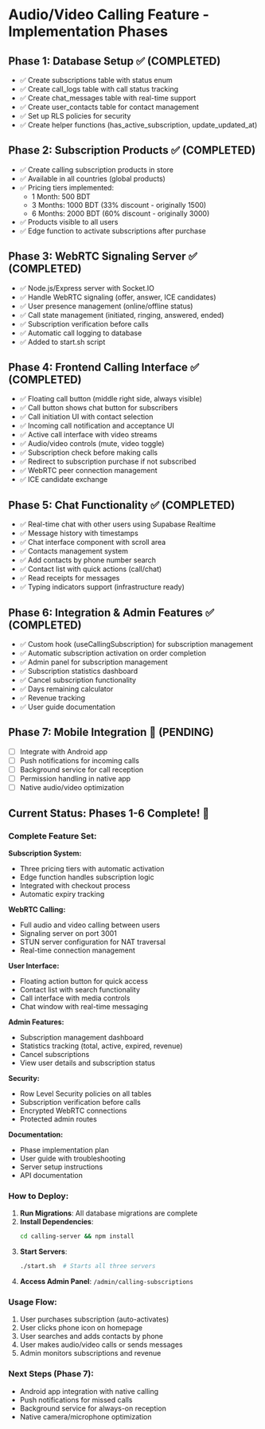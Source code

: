 # Audio/Video Calling Feature - Implementation Phases

## Phase 1: Database Setup ✅ (COMPLETED)
- ✅ Create subscriptions table with status enum
- ✅ Create call_logs table with call status tracking
- ✅ Create chat_messages table with real-time support
- ✅ Create user_contacts table for contact management
- ✅ Set up RLS policies for security
- ✅ Create helper functions (has_active_subscription, update_updated_at)

## Phase 2: Subscription Products ✅ (COMPLETED)
- ✅ Create calling subscription products in store
- ✅ Available in all countries (global products)
- ✅ Pricing tiers implemented:
  - 1 Month: 500 BDT
  - 3 Months: 1000 BDT (33% discount - originally 1500)
  - 6 Months: 2000 BDT (60% discount - originally 3000)
- ✅ Products visible to all users
- ✅ Edge function to activate subscriptions after purchase

## Phase 3: WebRTC Signaling Server ✅ (COMPLETED)
- ✅ Node.js/Express server with Socket.IO
- ✅ Handle WebRTC signaling (offer, answer, ICE candidates)
- ✅ User presence management (online/offline status)
- ✅ Call state management (initiated, ringing, answered, ended)
- ✅ Subscription verification before calls
- ✅ Automatic call logging to database
- ✅ Added to start.sh script

## Phase 4: Frontend Calling Interface ✅ (COMPLETED)
- ✅ Floating call button (middle right side, always visible)
- ✅ Call button shows chat button for subscribers
- ✅ Call initiation UI with contact selection
- ✅ Incoming call notification and acceptance UI
- ✅ Active call interface with video streams
- ✅ Audio/video controls (mute, video toggle)
- ✅ Subscription check before making calls
- ✅ Redirect to subscription purchase if not subscribed
- ✅ WebRTC peer connection management
- ✅ ICE candidate exchange

## Phase 5: Chat Functionality ✅ (COMPLETED)
- ✅ Real-time chat with other users using Supabase Realtime
- ✅ Message history with timestamps
- ✅ Chat interface component with scroll area
- ✅ Contacts management system
- ✅ Add contacts by phone number search
- ✅ Contact list with quick actions (call/chat)
- ✅ Read receipts for messages
- ✅ Typing indicators support (infrastructure ready)

## Phase 6: Integration & Admin Features ✅ (COMPLETED)
- ✅ Custom hook (useCallingSubscription) for subscription management
- ✅ Automatic subscription activation on order completion
- ✅ Admin panel for subscription management
- ✅ Subscription statistics dashboard
- ✅ Cancel subscription functionality
- ✅ Days remaining calculator
- ✅ Revenue tracking
- ✅ User guide documentation

## Phase 7: Mobile Integration 🔄 (PENDING)
- [ ] Integrate with Android app
- [ ] Push notifications for incoming calls
- [ ] Background service for call reception
- [ ] Permission handling in native app
- [ ] Native audio/video optimization

## Current Status: Phases 1-6 Complete! 🎉

### Complete Feature Set:

**Subscription System:**
- Three pricing tiers with automatic activation
- Edge function handles subscription logic
- Integrated with checkout process
- Automatic expiry tracking

**WebRTC Calling:**
- Full audio and video calling between users
- Signaling server on port 3001
- STUN server configuration for NAT traversal
- Real-time connection management

**User Interface:**
- Floating action button for quick access
- Contact list with search functionality
- Call interface with media controls
- Chat window with real-time messaging

**Admin Features:**
- Subscription management dashboard
- Statistics tracking (total, active, expired, revenue)
- Cancel subscriptions
- View user details and subscription status

**Security:**
- Row Level Security policies on all tables
- Subscription verification before calls
- Encrypted WebRTC connections
- Protected admin routes

**Documentation:**
- Phase implementation plan
- User guide with troubleshooting
- Server setup instructions
- API documentation

### How to Deploy:

1. **Run Migrations**: All database migrations are complete
2. **Install Dependencies**: 
   ```bash
   cd calling-server && npm install
   ```
3. **Start Servers**: 
   ```bash
   ./start.sh  # Starts all three servers
   ```
4. **Access Admin Panel**: `/admin/calling-subscriptions`

### Usage Flow:

1. User purchases subscription (auto-activates)
2. User clicks phone icon on homepage
3. User searches and adds contacts by phone
4. User makes audio/video calls or sends messages
5. Admin monitors subscriptions and revenue

### Next Steps (Phase 7):
- Android app integration with native calling
- Push notifications for missed calls
- Background service for always-on reception
- Native camera/microphone optimization
